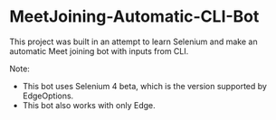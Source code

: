 # MeetJoining-Automatic-CLI-Bot
This project was built in an attempt to learn Selenium and make an automatic Meet joining bot with inputs from CLI.

Note:
- This bot uses Selenium 4 beta, which is the version supported by EdgeOptions.
- This bot also works with only Edge. 
